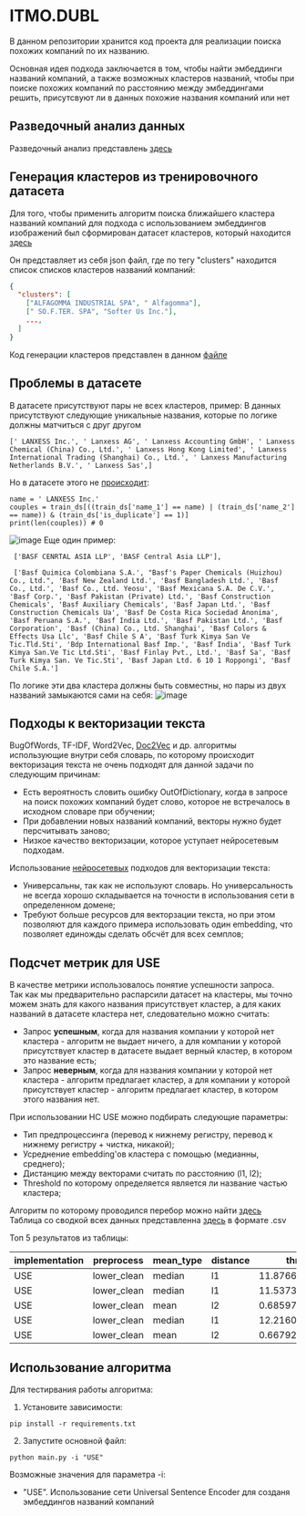 # ITMO.DUBL
В данном репозитории хранится код проекта для реализации поиска похожих компаний по их названию.

Основная идея подхода заключается в том, чтобы найти эмбеддинги названий компаний, а также возможных кластеров названий, чтобы при поиске похожих компаний по расстоянию между эмбеддингами решить, присутсвуют ли в данных похожие названия компаний или нет

## Разведочный анализ данных
Разведочный анализ представлень [здесь](Exploratory_analysis.md)

## Генерация кластеров из тренировочного датасета
Для того, чтобы применить алгоритм поиска ближайшего кластера названий компаний для подхода с использованием эмбеддингов изображений был сформирован датасет кластеров, который находится [здесь](dataset/clusters.json)

Он представляет из себя json файл, где по тегу "clusters" находится список списков кластеров названий компаний:  

```json
{
  "clusters": [
    ["ALFAGOMMA INDUSTRIAL SPA", " Alfagomma"], 
    [" SO.F.TER. SPA", "Softer Us Inc."],
    ...,
  ]
}
```

Код генерации кластеров представлен в данном [файле](nooteboks/Cluster_generation.ipynb)  

## Проблемы в датасете
В датасете присутствуют пары не всех кластеров, пример:
В данных присутствуют следующие уникальные названия, которые по логике должны матчиться с друг другом
```
[' LANXESS Inc.', ' Lanxess AG', ' Lanxess Accounting GmbH', ' Lanxess Chemical (China) Co., Ltd.', ' Lanxess Hong Kong Limited', ' Lanxess International Trading (Shanghai) Co., Ltd.', ' Lanxess Manufacturing Netherlands B.V.', ' Lanxess Sas',]
```
Но в датасете этого не [происходит](nooteboks/Cluster_generation.ipynb):
```
name = ' LANXESS Inc.'
couples = train_ds[((train_ds['name_1'] == name) | (train_ds['name_2'] == name)) & (train_ds['is_duplicate'] == 1)]
print(len(couples)) # 0
```
![image](https://user-images.githubusercontent.com/75368806/197779985-101228da-1966-41f6-8a70-2acad9549172.png)
Еще один пример:
```
 ['BASF CENRTAL ASIA LLP', 'BASF Central Asia LLP'],
 
 ['Basf Quimica Colombiana S.A.', "Basf's Paper Chemicals (Huizhou) Co., Ltd.", 'Basf New Zealand Ltd.', 'Basf Bangladesh Ltd.', 'Basf Co., Ltd.', 'Basf Co., Ltd. Yeosu', 'Basf Mexicana S.A. De C.V.', 'Basf Corp.', 'Basf Pakistan (Private) Ltd.', 'Basf Construction Chemicals', 'Basf Auxiliary Chemicals', 'Basf Japan Ltd.', 'Basf Construction Chemicals Ua', 'Basf De Costa Rica Sociedad Anonima', 'Basf Peruana S.A.', 'Basf India Ltd.', 'Basf Pakistan Ltd.', 'Basf Corporation', 'Basf (China) Co., Ltd. Shanghai', 'Basf Colors & Effects Usa Llc', 'Basf Chile S A', 'Basf Turk Kimya San Ve Tic.Tld.Sti', 'Bdp International Basf Imp.', 'Basf India', 'Basf Turk Kimya San.Ve Tic Ltd.Sti', 'Basf Finlay Pvt., Ltd.', 'Basf Sa', 'Basf Turk Kimya San. Ve Tic.Sti', 'Basf Japan Ltd. 6 10 1 Roppongi', 'Basf Chile S.A.']
```
По логике эти два кластера должны быть совместны, но пары из двух названий замыкаются сами на себя:
![image](https://user-images.githubusercontent.com/75368806/197780787-0dfea324-c6c4-4e4d-be83-aefed4e77708.png)



## Подходы к векторизации текста
BugOfWords, TF-IDF, Word2Vec, [Doc2Vec](nooteboks/D2V_implementation.ipynb) и др. алгоритмы использующие внутри себя словарь, по которому происходит векторизация текста не очень подходят для данной задачи по следующим причинам:
- Есть вероятность словить ошибку OutOfDictionary, когда в запросе на поиск похожих компаний будет слово, которое не встречалось в исходном словаре при обучении;
- При добавлении новых названий компаний, векторы нужно будет персчитывать заново;
- Низкое качество векторизации, которое уступает нейросетевым подходам.

Использование [нейросетевых](nooteboks/USE_implementation.ipynb) подходов для векторизации текста:
- Универсальны, так как не используют словарь. Но универсальность не всегда хорошо складывается на точности в использования сети в определенном домене;
- Требуют больше ресурсов для векторзации текста, но при этом позволяют для каждого примера использовать один embedding, что позволяет единожды сделать обсчёт для всех семплов;

## Подсчет метрик для USE
В качестве метрики использовалось понятие успешности запроса.  
Так как мы предварительно распарсили датасет на кластеры, мы точно можем знать для какого названия присутствует кластер, а для каких названий в датасете кластера нет, следовательно можно считать:
- Запрос **успешным**, когда для названия компании у которой нет кластера - алгоритм не выдает ничего, а для компании у которой присутствует кластер в датасете выдает верный кластер, в котором это название есть;
- Запрос **неверным**, когда для названия компании у которой нет кластера - алгоритм предлагает кластер, а для компании у которой присутствует кластер - алгоритм предлагает кластер, в котором этого названия нет.

При использовании НС USE можно подбирать следующие параметры:
- Тип предпроцессинга (перевод к нижнему регистру, перевод к нижнему регистру + чистка, никакой);
- Усреднение embedding'ов кластера с помощью (медианны, среднего);
- Дистанцию между векторами считать по расстоянию (l1, l2);
- Threshold по которому определяется является ли название частью кластера;

Алгоритм по которому проводился перебор можно найти [здесь](use_metric_evaluating.py)  
Таблица со сводкой всех данных представленна [здесь](dataset/use_metric_evaluating_result.csv) в формате .csv

Топ 5 результатов из таблицы:

| implementation | preprocess  | mean_type | distance | threshold         | f1                | accuracy          |
|----------------|-------------|-----------|----------|-------------------|-------------------|-------------------|
| USE            | lower_clean | median    | l1       | 11.8766890631782  | 0.647272727272727 | 0.946141032759578 |
| USE            | lower_clean | median    | l1       | 11.5373550899445  | 0.646189735614308 | 0.949472515269295 |
| USE            | lower_clean | mean      | l2       | 0.685978468724699 | 0.644645340751043 | 0.943253747917824 |
| USE            | lower_clean | median    | l1       | 12.2160230364118  | 0.642094385118843 | 0.942309827873403 |
| USE            | lower_clean | mean      | l2       | 0.66792640375826  | 0.641579731743666 | 0.94658523042754  |

## Использование алгоритма
Для тестирвания работы алгоритма:
1. Установите зависимости:
```
pip install -r requirements.txt
```
2. Запустите основной файл:

```
python main.py -i "USE"
```
Возможные значения для параметра -i:
- "USE". Использование сети Universal Sentence Encoder для созданя эмбеддингов названий компаний

